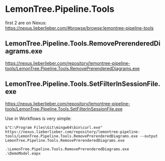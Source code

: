 # LemonTree.Pipeline.Tools

first 2 are on Nexus:
https://nexus.lieberlieber.com/#browse/browse:lemontree-pipeline-tools

## LemonTree.Pipeline.Tools.RemovePrerenderedDiagrams.exe
https://nexus.lieberlieber.com/repository/lemontree-pipeline-tools/LemonTree.Pipeline.Tools.RemovePrerenderedDiagrams.exe

## LemonTree.Pipeline.Tools.SetFilterInSessionFile.exe
https://nexus.lieberlieber.com/repository/lemontree-pipeline-tools/LemonTree.Pipeline.Tools.SetFilterInSessionFile.exe

Use in Workflows is very simple:
```
&"C:\Program Files\Git\mingw64\bin\curl.exe" https://nexus.lieberlieber.com/repository/lemontree-pipeline-tools/LemonTree.Pipeline.Tools.RemovePrerenderedDiagrams.exe --output LemonTree.Pipeline.Tools.RemovePrerenderedDiagrams.exe

.\LemonTree.Pipeline.Tools.RemovePrerenderedDiagrams.exe .\DemoModel.eapx

```
